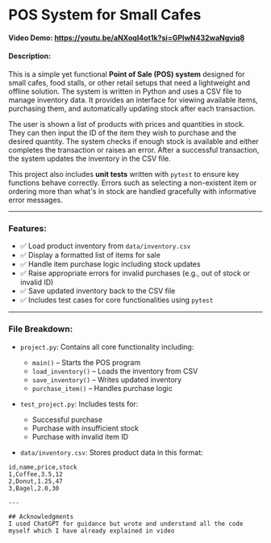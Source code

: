 # POS System for Small Cafes

#### Video Demo: <https://youtu.be/aNXoqI4ot1k?si=GPIwN432waNgviq8>

#### Description:

This is a simple yet functional **Point of Sale (POS) system** designed for small cafes, food stalls, or other retail setups that need a lightweight and offline solution. The system is written in Python and uses a CSV file to manage inventory data. It provides an interface for viewing available items, purchasing them, and automatically updating stock after each transaction.

The user is shown a list of products with prices and quantities in stock. They can then input the ID of the item they wish to purchase and the desired quantity. The system checks if enough stock is available and either completes the transaction or raises an error. After a successful transaction, the system updates the inventory in the CSV file.

This project also includes **unit tests** written with `pytest` to ensure key functions behave correctly. Errors such as selecting a non-existent item or ordering more than what's in stock are handled gracefully with informative error messages.

---

### Features:

- ✅ Load product inventory from `data/inventory.csv`
- ✅ Display a formatted list of items for sale
- ✅ Handle item purchase logic including stock updates
- ✅ Raise appropriate errors for invalid purchases (e.g., out of stock or invalid ID)
- ✅ Save updated inventory back to the CSV file
- ✅ Includes test cases for core functionalities using `pytest`

---

### File Breakdown:

- `project.py`:
  Contains all core functionality including:
  - `main()` – Starts the POS program
  - `load_inventory()` – Loads the inventory from CSV
  - `save_inventory()` – Writes updated inventory
  - `purchase_item()` – Handles purchase logic

- `test_project.py`:
  Includes tests for:
  - Successful purchase
  - Purchase with insufficient stock
  - Purchase with invalid item ID

- `data/inventory.csv`:
  Stores product data in this format:

```csv
id,name,price,stock
1,Coffee,3.5,12
2,Donut,1.25,47
3,Bagel,2.0,30

---

## Acknowledgments
I used ChatGPT for guidance but wrote and understand all the code myself which I have already explained in video
